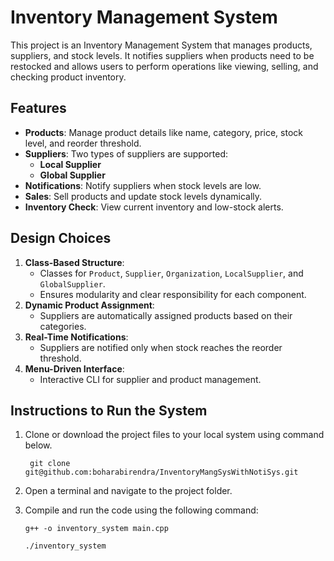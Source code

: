 # Inventory Management System

This project is an Inventory Management System that manages products, suppliers, and stock levels. It notifies suppliers when products need to be restocked and allows users to perform operations like viewing, selling, and checking product inventory.

## Features

- **Products**: Manage product details like name, category, price, stock level, and reorder threshold.
- **Suppliers**: Two types of suppliers are supported:
  - **Local Supplier**
  - **Global Supplier**
- **Notifications**: Notify suppliers when stock levels are low.
- **Sales**: Sell products and update stock levels dynamically.
- **Inventory Check**: View current inventory and low-stock alerts.

## Design Choices

1. **Class-Based Structure**:
   - Classes for `Product`, `Supplier`, `Organization`, `LocalSupplier`, and `GlobalSupplier`.
   - Ensures modularity and clear responsibility for each component.
2. **Dynamic Product Assignment**:
   - Suppliers are automatically assigned products based on their categories.
3. **Real-Time Notifications**:
   - Suppliers are notified only when stock reaches the reorder threshold.
4. **Menu-Driven Interface**:
   - Interactive CLI for supplier and product management.

## Instructions to Run the System

1. Clone or download the project files to your local system using command below.
   ```
    git clone  git@github.com:boharabirendra/InventoryMangSysWithNotiSys.git
   ```
2. Open a terminal and navigate to the project folder.
3. Compile and run the code using the following command:

   ```
   g++ -o inventory_system main.cpp

   ./inventory_system
   ```
